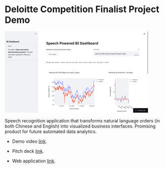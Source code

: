# Deloitte Competition Finalist Project Demo

<img width="90%" src="assets/desktop.png"/>

Speech recognition application that transforms natural language orders (in both Chinese and English) into visualized business interfaces. Promising product for future automated data analytics.

* Demo video [link](https://drive.google.com/file/d/1zDA6gcEUT7V5F9_qN4k3h8GCqpRL0YdP/view?usp=sharing). 

* Pitch deck [link](https://docs.google.com/presentation/d/1uuumPO_dkBrCPFkgZ3M-nm9bKmEIWgAXfAKW-hqkC6I/edit?usp=sharing). 

* Web application [link](https://jthh-speech-app-app-8fywoa.streamlit.app/).

